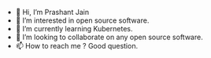 - 👋 Hi, I’m Prashant Jain
- 👀 I’m interested in open source software.
- 🌱 I’m currently learning Kubernetes.
- 💞️ I’m looking to collaborate on any open source software.
- 📫 How to reach me ? Good question.

<!---
jainprashantk/jainprashantk is a ✨ special ✨ repository because its `README.md` (this file) appears on your GitHub profile.
You can click the Preview link to take a look at your changes.
--->
